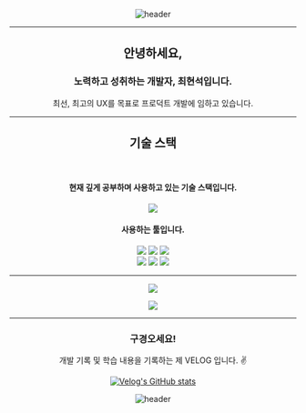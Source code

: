 
<div align="center">

  ![header](https://capsule-render.vercel.app/api?type=waving&color=168022&height=170&section=header&text=😊&fontSize=50&animation=fadeIn)

</div>
 

<hr/>
<div align="center">
  <h2>안녕하세요,</h2>
  <h3>노력하고 성취하는 개발자, 최현석입니다.</h3>
  <p>최선, 최고의 UX를 목표로 프로덕트 개발에 임하고 있습니다.</p>
</div>
<hr/>
<div align="center">
  <h2>기술 스택</h2>
  <br/>
  <h4>현재 깊게 공부하며 사용하고 있는 기술 스택입니다.</h4>
    <img src="https://img.shields.io/badge/java-white?style=for-the-badge&logo=java&logoColor=red">
  <h4>사용하는 툴입니다.</h4>
    <img src="https://img.shields.io/badge/Eclipse IDE-11B48A?style=flat&logo=EclipseIDE&logoColor=white"/></a>
    <img src="https://img.shields.io/badge/Visual Studio Code-DB3552?style=flat-square&logo=visualstudiocode&logoColor=white"/></a>
  <img src="https://img.shields.io/badge/GitHub-333664?style=flat&logo=GitHub&logoColor=white"/></a>
      <br/>
  <img src="https://img.shields.io/badge/ESLint-4B32C3?style=flat&logo=ESLint3&logoColor=white"/></a>
    <img src="https://img.shields.io/badge/AdobeXD-ff61f6?style=flat&logo=Adobe-XD&logoColor=white"/></a>
        <img src="https://img.shields.io/badge/Postman-FF6C37?style=flat&logo=Postman&logoColor=white"/></a
</div>
<hr/>



<p align="center">
  <a href="https://github.com/jazzyfact95">
    <img align="center" src="https://github-readme-stats.vercel.app/api/top-langs/?username=jazzyfact95&layout=compact&show_icons=true&show_owner=false&hide_title=true&theme=" />
  </a>
</p>
 
<p align="center">
  <a href="https://github.com/jazzyfact95">
    <img align="center" src="https://github-readme-stats.vercel.app/api?username=jazzyfact95&show_icons=true&include_all_commits=true&theme=" />
  </a>
</p>


<div align="center" style="text-align:center">

  <hr/>
      <h3> 구경오세요! </h3>
<p style="text-align:center"> 개발 기록 및 학습 내용을 기록하는 제 VELOG 입니다. ✌ </p>
  
  [![Velog's GitHub stats](https://velog-readme-stats.vercel.app/api?name=jazzyfact95&color=dark)](https://velog.io/@jazzyfact95)

</div>

<div align="center">

  ![header](https://capsule-render.vercel.app/api?type=waving&color=000000&height=100&section=header&&fontSize=22&animation=fadeIn)

</div>
